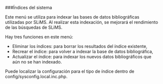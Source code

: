 ###Índices del sistema

Este menú se utiliza para indexar las bases de datos bibliográficas utilizadas por SLiMS. Al realizar esta indexación, se mejorará el rendimiento de las búsquedas de SLiMS.

Hay tres funciones en este menú:
- Eliminar los índices: para borrar los resultados del índice existente,
- Recrear el índice: para volver a indexar la base de datos bibliográfica,
- Actualizar el índice: para indexar los nuevos datos bibliográficos que aún no se han indexado.

Puede localizar la configuración para el tipo de índice dentro de config/sysconfig.local.inc.php.